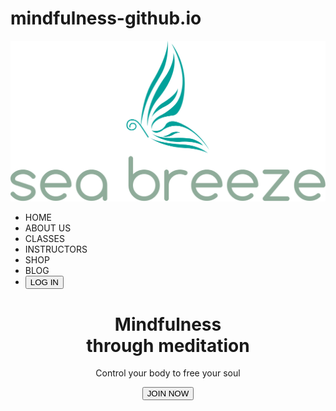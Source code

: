 # mindfulness-github.io

<!DOCTYPE html>
<html>
<head>
    <meta charset='utf-8'>
    <meta http-equiv='X-UA-Compatible' content='IE=edge'>
    <title>Sea Breeze</title>
    <meta name='viewport' content='width=device-width, initial-scale=1'>
    <link rel='stylesheet' type='text/css' media='screen' href='CSS/examen-segundo-parcial-style.css'>
    <script src='main.js'></script>
</head>
<body>
    <div class="container">
        <nav>
            <div class="logo">
                <img src="images/sea_breeze.svg" alt="Sea breeze logo">
            </div>
            <div class="navbar">
                <ul>
                    <li>HOME</li>
                    <li>ABOUT US</li>
                    <li>CLASSES</li>
                    <li>INSTRUCTORS</li>
                    <li>SHOP</li>
                    <li>BLOG</li>
                    <li><button class="log-in">LOG IN</button></li>
                </ul>
            </div>
        </nav>
        <header>
            <div class="hero-contents">
                <h1><span class="hero-subtitle">Mindfulness</span> <br>
                    through meditation</h1>
                <p>Control your body to free your soul</p>
                <div class="hero-buttons-container">
                    <button class="btn join-now">JOIN NOW</button>
                </div>
            </div>
        </header>
    </div>
</body>
</html>
